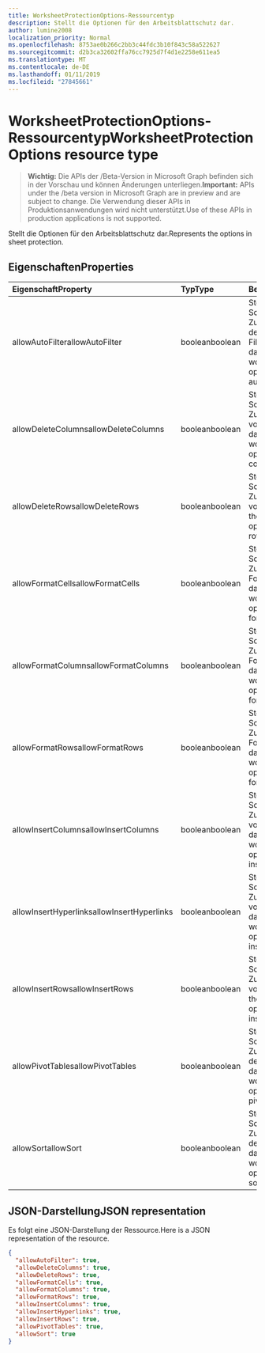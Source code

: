 ```yaml
---
title: WorksheetProtectionOptions-Ressourcentyp
description: Stellt die Optionen für den Arbeitsblattschutz dar.
author: lumine2008
localization_priority: Normal
ms.openlocfilehash: 8753ae0b266c2bb3c44fdc3b10f843c58a522627
ms.sourcegitcommit: d2b3ca32602ffa76cc7925d7f4d1e2258e611ea5
ms.translationtype: MT
ms.contentlocale: de-DE
ms.lasthandoff: 01/11/2019
ms.locfileid: "27845661"
---
```

# <a name="worksheetprotectionoptions-resource-type"></a><span data-ttu-id="f1666-103">WorksheetProtectionOptions-Ressourcentyp</span><span class="sxs-lookup"><span data-stu-id="f1666-103">WorksheetProtectionOptions resource type</span></span>

> <span data-ttu-id="f1666-104">**Wichtig:** Die APIs der /Beta-Version in Microsoft Graph befinden sich in der Vorschau und können Änderungen unterliegen.</span><span class="sxs-lookup"><span data-stu-id="f1666-104">**Important:** APIs under the /beta version in Microsoft Graph are in preview and are subject to change.</span></span> <span data-ttu-id="f1666-105">Die Verwendung dieser APIs in Produktionsanwendungen wird nicht unterstützt.</span><span class="sxs-lookup"><span data-stu-id="f1666-105">Use of these APIs in production applications is not supported.</span></span>

<span data-ttu-id="f1666-106">Stellt die Optionen für den Arbeitsblattschutz dar.</span><span class="sxs-lookup"><span data-stu-id="f1666-106">Represents the options in sheet protection.</span></span>

## <a name="properties"></a><span data-ttu-id="f1666-107">Eigenschaften</span><span class="sxs-lookup"><span data-stu-id="f1666-107">Properties</span></span>
| <span data-ttu-id="f1666-108">Eigenschaft</span><span class="sxs-lookup"><span data-stu-id="f1666-108">Property</span></span>     | <span data-ttu-id="f1666-109">Typ</span><span class="sxs-lookup"><span data-stu-id="f1666-109">Type</span></span>   |<span data-ttu-id="f1666-110">Beschreibung</span><span class="sxs-lookup"><span data-stu-id="f1666-110">Description</span></span>|
|:---------------|:--------|:----------|
|<span data-ttu-id="f1666-111">allowAutoFilter</span><span class="sxs-lookup"><span data-stu-id="f1666-111">allowAutoFilter</span></span>|<span data-ttu-id="f1666-112">boolean</span><span class="sxs-lookup"><span data-stu-id="f1666-112">boolean</span></span>|<span data-ttu-id="f1666-113">Stellt die Arbeitsblatt-Schutzoption zum Zulassen der Verwendung der automatischen Filterfunktion dar.</span><span class="sxs-lookup"><span data-stu-id="f1666-113">Represents the worksheet protection option of allowing using auto filter feature.</span></span>|
|<span data-ttu-id="f1666-114">allowDeleteColumns</span><span class="sxs-lookup"><span data-stu-id="f1666-114">allowDeleteColumns</span></span>|<span data-ttu-id="f1666-115">boolean</span><span class="sxs-lookup"><span data-stu-id="f1666-115">boolean</span></span>|<span data-ttu-id="f1666-116">Stellt die Arbeitsblatt-Schutzoption zum Zulassen des Löschens von Spalten dar.</span><span class="sxs-lookup"><span data-stu-id="f1666-116">Represents the worksheet protection option of allowing deleting columns.</span></span>|
|<span data-ttu-id="f1666-117">allowDeleteRows</span><span class="sxs-lookup"><span data-stu-id="f1666-117">allowDeleteRows</span></span>|<span data-ttu-id="f1666-118">boolean</span><span class="sxs-lookup"><span data-stu-id="f1666-118">boolean</span></span>|<span data-ttu-id="f1666-119">Stellt die Arbeitsblatt-Schutzoption zum Zulassen des Löschens von Zeilen dar.</span><span class="sxs-lookup"><span data-stu-id="f1666-119">Represents the worksheet protection option of allowing deleting rows.</span></span>|
|<span data-ttu-id="f1666-120">allowFormatCells</span><span class="sxs-lookup"><span data-stu-id="f1666-120">allowFormatCells</span></span>|<span data-ttu-id="f1666-121">boolean</span><span class="sxs-lookup"><span data-stu-id="f1666-121">boolean</span></span>|<span data-ttu-id="f1666-122">Stellt die Arbeitsblatt-Schutzoption zum Zulassen des Formatierens von Zellen dar.</span><span class="sxs-lookup"><span data-stu-id="f1666-122">Represents the worksheet protection option of allowing formatting cells.</span></span>|
|<span data-ttu-id="f1666-123">allowFormatColumns</span><span class="sxs-lookup"><span data-stu-id="f1666-123">allowFormatColumns</span></span>|<span data-ttu-id="f1666-124">boolean</span><span class="sxs-lookup"><span data-stu-id="f1666-124">boolean</span></span>|<span data-ttu-id="f1666-125">Stellt die Arbeitsblatt-Schutzoption zum Zulassen des Formatierens von Spalten dar.</span><span class="sxs-lookup"><span data-stu-id="f1666-125">Represents the worksheet protection option of allowing formatting columns.</span></span>|
|<span data-ttu-id="f1666-126">allowFormatRows</span><span class="sxs-lookup"><span data-stu-id="f1666-126">allowFormatRows</span></span>|<span data-ttu-id="f1666-127">boolean</span><span class="sxs-lookup"><span data-stu-id="f1666-127">boolean</span></span>|<span data-ttu-id="f1666-128">Stellt die Arbeitsblatt-Schutzoption zum Zulassen des Formatierens von Zeilen dar.</span><span class="sxs-lookup"><span data-stu-id="f1666-128">Represents the worksheet protection option of allowing formatting rows.</span></span>|
|<span data-ttu-id="f1666-129">allowInsertColumns</span><span class="sxs-lookup"><span data-stu-id="f1666-129">allowInsertColumns</span></span>|<span data-ttu-id="f1666-130">boolean</span><span class="sxs-lookup"><span data-stu-id="f1666-130">boolean</span></span>|<span data-ttu-id="f1666-131">Stellt die Arbeitsblatt-Schutzoption zum Zulassen des Einfügens von Spalten dar.</span><span class="sxs-lookup"><span data-stu-id="f1666-131">Represents the worksheet protection option of allowing inserting columns.</span></span>|
|<span data-ttu-id="f1666-132">allowInsertHyperlinks</span><span class="sxs-lookup"><span data-stu-id="f1666-132">allowInsertHyperlinks</span></span>|<span data-ttu-id="f1666-133">boolean</span><span class="sxs-lookup"><span data-stu-id="f1666-133">boolean</span></span>|<span data-ttu-id="f1666-134">Stellt die Arbeitsblatt-Schutzoption zum Zulassen des Einfügens von Hyperlinks dar.</span><span class="sxs-lookup"><span data-stu-id="f1666-134">Represents the worksheet protection option of allowing inserting hyperlinks.</span></span>|
|<span data-ttu-id="f1666-135">allowInsertRows</span><span class="sxs-lookup"><span data-stu-id="f1666-135">allowInsertRows</span></span>|<span data-ttu-id="f1666-136">boolean</span><span class="sxs-lookup"><span data-stu-id="f1666-136">boolean</span></span>|<span data-ttu-id="f1666-137">Stellt die Arbeitsblatt-Schutzoption zum Zulassen des Einfügens von Zeilen dar.</span><span class="sxs-lookup"><span data-stu-id="f1666-137">Represents the worksheet protection option of allowing inserting rows.</span></span>|
|<span data-ttu-id="f1666-138">allowPivotTables</span><span class="sxs-lookup"><span data-stu-id="f1666-138">allowPivotTables</span></span>|<span data-ttu-id="f1666-139">boolean</span><span class="sxs-lookup"><span data-stu-id="f1666-139">boolean</span></span>|<span data-ttu-id="f1666-140">Stellt die Arbeitsblatt-Schutzoption zum Zulassen der Verwendung der Pivottabellenfunktion dar.</span><span class="sxs-lookup"><span data-stu-id="f1666-140">Represents the worksheet protection option of allowing using pivot table feature.</span></span>|
|<span data-ttu-id="f1666-141">allowSort</span><span class="sxs-lookup"><span data-stu-id="f1666-141">allowSort</span></span>|<span data-ttu-id="f1666-142">boolean</span><span class="sxs-lookup"><span data-stu-id="f1666-142">boolean</span></span>|<span data-ttu-id="f1666-143">Stellt die Arbeitsblatt-Schutzoption zum Zulassen der Verwendung der Sortierfunktion dar.</span><span class="sxs-lookup"><span data-stu-id="f1666-143">Represents the worksheet protection option of allowing using sort feature.</span></span>|

## <a name="json-representation"></a><span data-ttu-id="f1666-144">JSON-Darstellung</span><span class="sxs-lookup"><span data-stu-id="f1666-144">JSON representation</span></span>

<span data-ttu-id="f1666-145">Es folgt eine JSON-Darstellung der Ressource.</span><span class="sxs-lookup"><span data-stu-id="f1666-145">Here is a JSON representation of the resource.</span></span>

<!-- {
  "blockType": "resource",
  "optionalProperties": [

  ],
  "@odata.type": "microsoft.graph.worksheetProtectionOptions"
}-->

```json
{
  "allowAutoFilter": true,
  "allowDeleteColumns": true,
  "allowDeleteRows": true,
  "allowFormatCells": true,
  "allowFormatColumns": true,
  "allowFormatRows": true,
  "allowInsertColumns": true,
  "allowInsertHyperlinks": true,
  "allowInsertRows": true,
  "allowPivotTables": true,
  "allowSort": true
}

```

<!-- uuid: 8fcb5dbc-d5aa-4681-8e31-b001d5168d79
2015-10-25 14:57:30 UTC -->
<!-- {
  "type": "#page.annotation",
  "description": "WorksheetProtectionOptions resource",
  "keywords": "",
  "section": "documentation",
  "tocPath": ""
}-->
